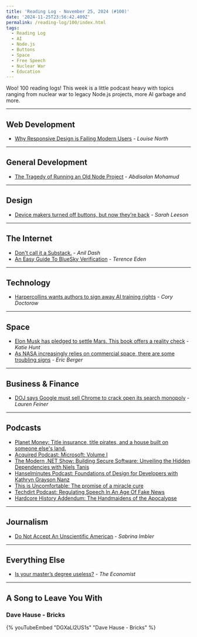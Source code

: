```yaml
---
title: 'Reading Log - November 25, 2024 (#100)'
date: '2024-11-25T23:56:42.409Z'
permalink: /reading-log/100/index.html
tags:
  - Reading Log
  - AI
  - Node.js
  - Buttons
  - Space
  - Free Speech
  - Nuclear War
  - Education
---
```


Woo! 100 reading logs! This week is a little podcast heavy with topics ranging from nuclear war to legacy Node.js projects, more AI garbage and more.
<!-- excerpt -->

---

## Web Development

- [Why Responsive Design is Failing Modern Users](https://webdesignerdepot.com/why-responsive-design-is-failing-modern-users/) - *Louise North*

---

## General Development

- [The Tragedy of Running an Old Node Project](https://abdisalan.com/posts/tragedy-running-old-node-project/) - *Abdisalan Mohamud*

---

## Design

- [Device makers turned off buttons, but now they’re back](https://www.marketplace.org/2024/11/19/device-makers-turned-off-buttons-but-now-theyre-back/) - *Sarah Leeson*

---

## The Internet

- [Don't call it a Substack.](https://www.anildash.com/2024/11/19/dont-call-it-a-substack/) - *Anil Dash*
- [An Easy Guide To BlueSky Verification](https://shkspr.mobi/blog/2024/11/an-easy-guide-to-bluesky-verification/) - *Terence Eden*

---

## Technology

- [Harpercollins wants authors to sign away AI training rights](https://pluralistic.net/2024/11/18/rights-without-power/#careful-what-you-wish-for) - *Cory Doctorow*

---

## Space

- [Elon Musk has pledged to settle Mars. This book offers a reality check](https://www.cnn.com/2024/11/21/science/mars-human-settlement-elon-musk/index.html) - *Katie Hunt*
- [As NASA increasingly relies on commercial space, there are some troubling signs](https://arstechnica.com/space/2024/11/as-nasa-increasingly-relies-on-commercial-space-there-are-some-troubling-signs/) - *Eric Berger*

---

## Business & Finance

- [DOJ says Google must sell Chrome to crack open its search monopoly](https://www.theverge.com/2024/11/20/24300617/doj-google-search-antitrust-chrome-breakup) - *Lauren Feiner*

---

## Podcasts

- [Planet Money: Title insurance, title pirates, and a house built on someone else's land.](https://www.npr.org/2024/11/22/1214662577/title-pirate-insurance-kenigsberg-leto-fairfield)
- [Acquired Podcast: Microsoft: Volume I](https://www.acquired.fm/episodes/microsoft)
- [The Modern .NET Show: Building Secure Software: Unveiling the Hidden Dependencies with Niels Tanis](https://dotnetcore.show/season-6/building-secure-software-unveiling-the-hidden-dependencies-with-niels-tanis/)
- [Hanselminutes Podcast: Foundations of Design for Developers with Kathryn Grayson Nanz](https://hanselminutes.com/941/foundations-of-design-for-developers-with-kathryn-grayson-nanz)
- [This is Uncomfortable: The promise of a miracle cure](https://www.marketplace.org/shows/this-is-uncomfortable-reema-khrais/promise-of-a-miracle-cure/)
- [Techdirt Podcast: Regulating Speech In An Age Of Fake News](https://www.techdirt.com/2024/11/20/techdirt-podcast-episode-405-regulating-speech-in-an-age-of-fake-news/)
- [Hardcore History Addendum: The Handmaidens of the Apocalypse](https://www.dancarlin.com/product/ep-29-the-handmaidens-of-the-apocalypse/)

---

## Journalism

- [Do Not Accept An Unscientific American](https://defector.com/do-not-accept-an-unscientific-american) - *Sabrina Imbler*

---

## Everything Else

- [Is your master’s degree useless?](https://www.economist.com/international/2024/11/18/is-your-masters-degree-useless) - *The Economist*

---

## A Song to Leave You With

### Dave Hause - Bricks

{% youTubeEmbed "DGXaLl2US1s" "Dave Hause - Bricks" %}


